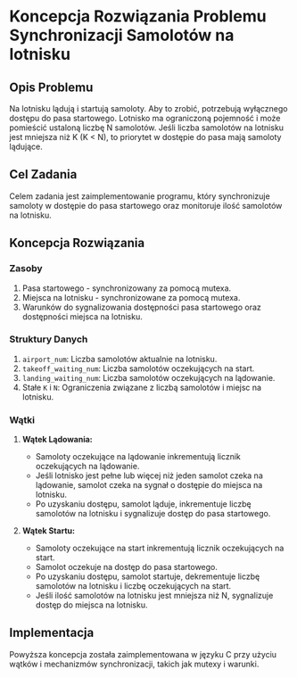 # Koncepcja Rozwiązania Problemu Synchronizacji Samolotów na lotnisku

## Opis Problemu
Na lotnisku lądują i startują samoloty. Aby to zrobić, potrzebują wyłącznego dostępu do pasa startowego. Lotnisko ma ograniczoną pojemność i może pomieścić ustaloną liczbę N samolotów. Jeśli liczba samolotów na lotnisku jest mniejsza niż K (K < N), to priorytet w dostępie do pasa mają samoloty lądujące.

## Cel Zadania
Celem zadania jest zaimplementowanie programu, który synchronizuje samoloty w dostępie do pasa startowego oraz monitoruje ilość samolotów na lotnisku.

## Koncepcja Rozwiązania

### Zasoby
1. Pasa startowego - synchronizowany za pomocą mutexa.
2. Miejsca na lotnisku - synchronizowane za pomocą mutexa.
3. Warunków do sygnalizowania dostępności pasa startowego oraz dostępności miejsca na lotnisku.

### Struktury Danych
1. `airport_num`: Liczba samolotów aktualnie na lotnisku.
2. `takeoff_waiting_num`: Liczba samolotów oczekujących na start.
3. `landing_waiting_num`: Liczba samolotów oczekujących na lądowanie.
4. Stałe `K` i `N`: Ograniczenia związane z liczbą samolotów i miejsc na lotnisku.

### Wątki
1. **Wątek Lądowania:**
   - Samoloty oczekujące na lądowanie inkrementują licznik oczekujących na lądowanie.
   - Jeśli lotnisko jest pełne lub więcej niż jeden samolot czeka na lądowanie, samolot czeka na sygnał o dostępie do miejsca na lotnisku.
   - Po uzyskaniu dostępu, samolot ląduje, inkrementuje liczbę samolotów na lotnisku i sygnalizuje dostęp do pasa startowego.

2. **Wątek Startu:**
   - Samoloty oczekujące na start inkrementują licznik oczekujących na start.
   - Samolot oczekuje na dostęp do pasa startowego.
   - Po uzyskaniu dostępu, samolot startuje, dekrementuje liczbę samolotów na lotnisku i liczbę oczekujących na start.
   - Jeśli ilość samolotów na lotnisku jest mniejsza niż N, sygnalizuje dostęp do miejsca na lotnisku.

## Implementacja
Powyższa koncepcja została zaimplementowana w języku C przy użyciu wątków i mechanizmów synchronizacji, takich jak mutexy i warunki.
